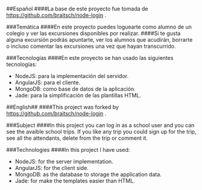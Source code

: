 ##Español
####La base de este proyecto fue tomada de https://github.com/braitsch/node-login .

###Temática
####En este proyecto puedes loguearte como alumno de un colegio y ver las excursiones disponibles por realizar.
####Si te gusta alguna excursión podrás apuntarte, ver los alumnos que acudirán, borrarte o incluso comentar las excursiones     una vez que hayan transcurrido.

###Tecnologías
####En este proyecto se han usado las siguientes tecnologías: 

* NodeJS: para la implementación del servidor.
* AngularJS: para el cliente.
* MongoDB: como base de datos de la aplicación.
* Jade: para la simplificación de las plantillas HTML.

##English##
####This project was forked by https://github.com/braitsch/node-login .

###Subject
####In this project you can log in as a school user and you can see the avaible school trips. If you like any trip you could sign up for the trip, see all the attendants, delete from the trip or comment it.

###Technologies
####In this project I have used:
* NodeJS: for the server implementation.
* AngularJS: for the client side.
* MongoDB: as the database to storage the application data.
* Jade: for make the templates easier than HTML.
